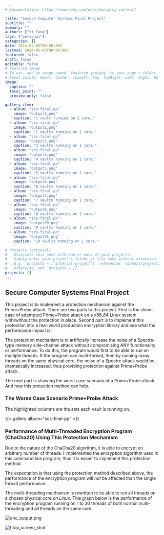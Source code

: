 ```yaml
---
# Documentation: https://wowchemy.com/docs/managing-content/

title: "Secure Computer Systems Final Project"
subtitle: ""
summary: ""
authors: ["Yi Yang"]
tags: ["personal"]
categories: []
date: 2024-05-05T00:00:00Z
lastmod: 2024-05-05T08:00:00Z
featured: false
draft: false
editable: false
# Featured image
# To use, add an image named `featured.jpg/png` to your page's folder.
# Focal points: Smart, Center, TopLeft, Top, TopRight, Left, Right, BottomLeft, Bottom, BottomRight.
image:
  caption: ""
  focal_point: ""
  preview_only: false

gallery_item:
  - album: "scs-final-pp"
    image: "output1.png"
    caption: "1 vault running on 1 core."
  - album: "scs-final-pp"
    image: "output2.png"
    caption: "2 vaults running on 1 core."
  - album: "scs-final-pp"
    image: "output3.png"
    caption: "3 vaults running on 1 core."
  - album: "scs-final-pp"
    image: "output4.png"
    caption: "4 vaults running on 1 core."
  - album: "scs-final-pp"
    image: "output5.png"
    caption: "5 vaults running on 1 core."
  - album: "scs-final-pp"
    image: "output6.png"
    caption: "6 vaults running on 1 core."
  - album: "scs-final-pp"
    image: "output7.png"
    caption: "7 vaults running on 1 core."
  - album: "scs-final-pp"
    image: "output8.png"
    caption: "8 vaults running on 1 core."
  - album: "scs-final-pp"
    image: "output90.png"
    caption: "9 vaults running on 1 core."
  - album: "scs-final-pp"
    image: "output91.png"
    caption: "10 vaults running on 1 core."

# Projects (optional).
#   Associate this post with one or more of your projects.
#   Simply enter your project's folder or file name without extension.
#   E.g. `projects = ["internal-project"]` references `content/project/deep-learning/index.md`.
#   Otherwise, set `projects = []`.
projects: []
---
```

## Secure Computer Systems Final Project

This project is to implement a protection mechanism against the Prime+Probe attack. There are two parts to this project. 
First is the show-case of attempted  Prime+Probe attack on a x86_64 Linux system with/without the protection in place. 
Second part is to implement this protection into a real-world production encryption library and see what the performance 
impact is.

The protection mechanism is to artificially increase the noise of a Spectre-type memory side-channel attack without 
compromising ANY functionality or performance. To do this, the program would first to be able to run on multiple threads.
If the program can multi-thread, then by running many threads on the same physical core, the noise of a Spectre attack would 
be dramatically increased, thus providing protection against Prime+Probe attack.

The next part is showing the worst case scenario of a Prime+Probe attack. And how this protection method can help.

### The Worse Case Scenario Prime+Probe Attack
The highlighted columns are the sets each vault is running on. 

{{< gallery album="scs-final-pp" >}}


### Performance of Multi-Threaded Encryption Program (ChaCha20) Using This Protection Mechanism
Due to the nature of the ChaCha20 algorithm, it is able to encrypt on arbitrary number of threads. 
I implemented the encryption algorithm used in this command line program; thus it is easier to implement this protection
 method.  

The expectation is that using the protection method described above, the performance of the encryption program will 
*not* be affected than the single thread performance. 

The multi-threading mechanism is rewritten to be able to run all threads on a chosen physical core *on Linux*. 
This graph below is the performance of the encryption program running on 1 to 30 threads of both normal 
multi-threading and all threads on the same core. 

![enc_output.png](/staticfiles/scs-final/enc_output.png)

![htop_screen_shot](/staticfiles/scs-final/htop_screen_shot.png)
